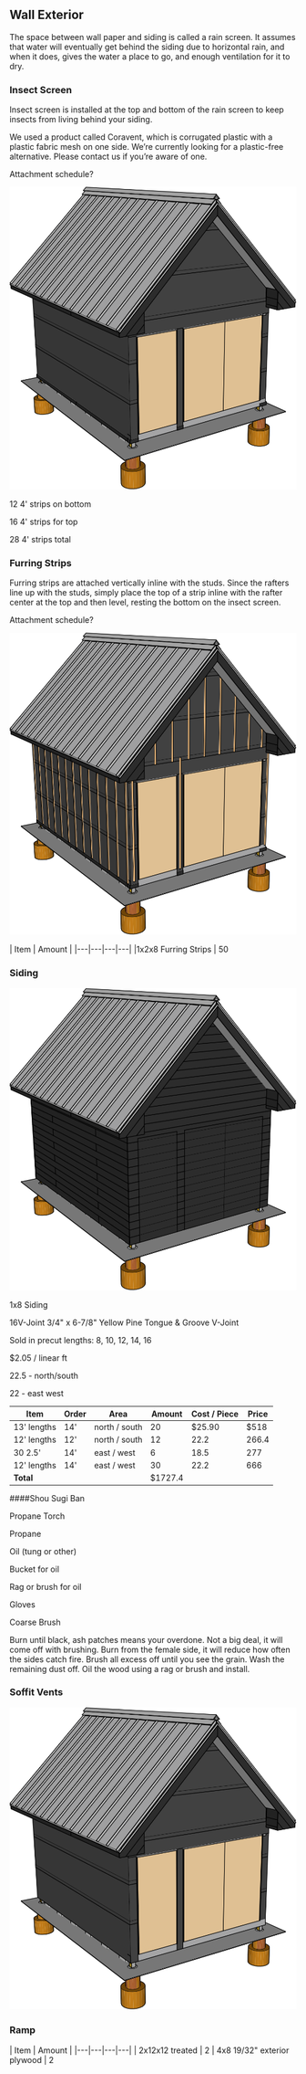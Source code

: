## Wall Exterior

The space between wall paper and siding is called a rain screen. It assumes that water will eventually get behind the siding due to horizontal rain, and when it does, gives the water a place to go, and enough ventilation for it to dry.

### Insect Screen

Insect screen is installed at the top and bottom of the rain screen to keep insects from living behind your siding.

We used a product called Coravent, which is corrugated plastic with a plastic fabric mesh on one side. We’re currently looking for a plastic-free alternative. Please contact us if you’re aware of one.

Attachment schedule?

![](images/D01.svg)

12 4' strips on bottom

16 4' strips for top

28 4' strips total

### Furring Strips

Furring strips are attached vertically inline with the studs. Since the rafters line up with the studs, simply place the top of a strip inline with the rafter center at the top and then level, resting the bottom on the insect screen.

Attachment schedule?

![](images/D02.svg)

| Item | Amount |
|---|---|---|---|
|1x2x8 Furring Strips | 50

### Siding



![](images/D03.svg)

1x8 Siding

 16V-Joint	3/4" x 6-7/8"	Yellow Pine
Tongue & Groove
V-Joint

Sold in precut lengths:
8, 10, 12, 14, 16

&#36;2.05 / linear ft

22.5 - north/south

22 - east west

| Item | Order | Area |Amount | Cost / Piece | Price
|---|---|---|---|---|---|
| 13' lengths | 14' | north / south |  20 | &#36;25.90 | &#36;518
| 12' lengths | 12'  | north / south | 12 | 22.2 | 266.4
| 30 2.5' | 14' | east / west | 6 | 18.5 | 277
| 12' lengths | 14' | east / west | 30 | 22.2 | 666
| **Total** | ||&#36;1727.4

####Shou Sugi Ban

Propane Torch

Propane

Oil (tung or other)

Bucket for oil

Rag or brush for oil

Gloves

Coarse Brush


Burn until black, ash patches means your overdone. Not a big deal, it will come off with brushing. Burn from the female side, it will reduce how often the sides catch fire. Brush all excess off until you see the grain. Wash the remaining dust off. Oil the wood using a rag or brush and install.

### Soffit Vents

![](images/C14.svg)

### Ramp

| Item | Amount |
|---|---|---|---| 
| 2x12x12 treated | 2
| 4x8 19/32" exterior plywood | 2